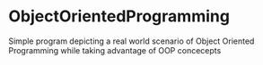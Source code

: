# ObjectOrientedProgramming
Simple program depicting a real world scenario of Object Oriented Programming while taking advantage of OOP  concecepts

